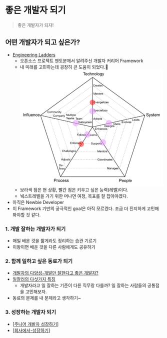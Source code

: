 # 좋은 개발자 되기

> 좋은 개발자가 되자!

## 어떤 개발자가 되고 싶은가?

- [Engineering Ladders](http://www.engineeringladders.com/)
  - 오픈소스 프로젝트 멘토분께서 알려주신 개발자 커리어 Framework
  - 내 미래를 고민하는데 굉장히 큰 도움이 되었다.🙏
    ![나는 현재 이런 상황인듯 하다.](../../attachments/2021-08-30-00-28-46.png)
  - 보라색 점은 현 상황, 빨간 점은 키우고 싶은 능력(레벨)이다.
  - 눽스트레벨을 가기 위한 머나먼 여정, 목표를 잘 잡아야겠다.
- 아직은 Newbie Developer
- 이 Framework 기반의 궁극적인 goal은 아직 모르겠다. 조금 더 진지하게 고민해봐야할 것 같다.

### 1. 개발 잘하는 개발자가 되기

- 매일 배운 것을 짧게라도 정리하는 습관 기르기
- 이왕이면 배운 것을 다른 사람에게도 공유하기

### 2. 함께 일하고 싶은 동료가 되기

- [개발자의 다양성-개발만 잘한다고 좋은 개발자?](<https://s3.ap-northeast-2.amazonaws.com/kcd-2019/resources/track2Session4(%E1%84%80%E1%85%B5%E1%86%B7%E1%84%8B%E1%85%AD%E1%84%92%E1%85%A1%E1%86%AB_reackKorea)%E1%84%8C%E1%85%A9%E1%87%82%E1%84%8B%E1%85%B3%E1%86%AB%E1%84%80%E1%85%A2%E1%84%87%E1%85%A1%E1%86%AF%E1%84%8C%E1%85%A1_%E1%84%83%E1%85%A1%E1%84%8B%E1%85%A3%E1%86%BC%E1%84%89%E1%85%A5%E1%86%BC.pdf>)
- [일잘러의 다섯가지 특징](https://brunch.co.kr/@curahee/44)
  - 개발자라고 일 잘하는 기준이 다른 직무랑 다를까? 일 잘하는 사람들의 공통점을 고민해보자.
- 동료의 문제를 내 문제라고 생각하기~

### 3. 성장하는 개발자 되기

- [[주니어 개발자 성장하기]]
- [[회사에서-성장하기]]

[//begin]: # "Autogenerated link references for markdown compatibility"
[주니어 개발자 성장하기]: <주니어 개발자 성장하기> "주니어 개발자 성장하기"
[회사에서-성장하기]: 회사에서-성장하기 "회사에서 성장하기"
[//end]: # "Autogenerated link references"
